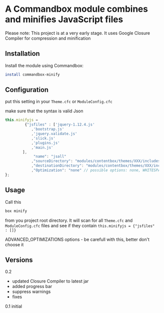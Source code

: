 ﻿# A Commandbox module combines and minifies JavaScript files

Please note: This project is at a very early stage. It uses Google Closure Compiler for compression and minification

## Installation

Install the module using Commandbox:
```bash
install commandbox-minify
```

## Configuration

put this setting in your `Theme.cfc` or `ModuleConfig.cfc`

make sure that the syntax is valid Json

```js
this.minifyjs =
		 {"jsfiles" : ['jquery-1.12.4.js'
			,'bootstrap.js'
			,'jquery.validate.js'
			,'slick.js'
		    ,'plugins.js'
		    ,'main.js'
		],
		     "name": "jsall"
         	,"sourceDirectory": "modules/contentbox/themes/XXX/includes/js/source"
         	,"destinationDirectory": "modules/contentbox/themes/XXX/includes/js/destination"
         	,"Optimization": "none" // possible options: none, WHITESPACE_ONLY, SIMPLE_OPTIMIZATIONS, ADVANCED_OPTIMIZATIONS
};
```

## Usage
Call this
```bash
box minify
```
from you project root directory. It will scan for all `Theme.cfc` and `ModuleConfig.cfc` files and see if they contain `this.minifyjs = {"jsfiles" : []}`


ADVANCED_OPTIMIZATIONS options - be carefull with this, better don't choose it

## Versions

0.2
* updated Closure Compiler to latest jar
* added progress bar
* suppress warnings
* fixes

0.1 initial

